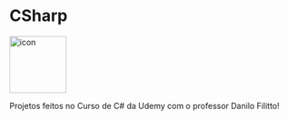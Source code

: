 # CSharp

<div style="display: flex; align-items: flex-start;"><img src="https://techstack-generator.vercel.app/csharp-icon.svg" alt="icon" align="left" width="100" /></div>

 Projetos feitos no Curso de C# da Udemy com o professor Danilo Filitto! 
